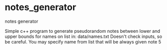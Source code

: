 # notes_generator
notes generator

Simple c++ program to generate pseudorandom notes between lower and upper bounds for names on list in: data/names.txt
Doesn't check inputs, so be careful.
You may specify name from list that will be always given note 5
